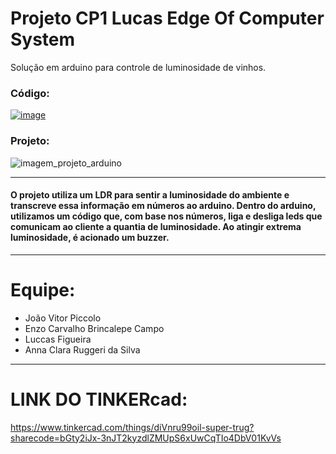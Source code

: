 
# Projeto CP1 Lucas Edge Of Computer System
Solução em arduino para controle de luminosidade de vinhos.

### Código: 
[![image](https://github.com/user-attachments/assets/05376e17-7ba9-4b71-9777-8ab45806b660)
]()



### Projeto:

![imagem_projeto_arduino](https://github.com/user-attachments/assets/02ccccd6-0613-4ae3-a71b-9d183ed2130f)


----


#### O projeto utiliza um LDR para sentir a luminosidade do ambiente e transcreve essa informação em números ao arduino. Dentro do arduino, utilizamos um código que, com base nos números, liga e desliga leds que comunicam ao cliente a quantia de luminosidade. Ao atingir extrema luminosidade, é acionado um buzzer.

----

# Equipe:

- João Vitor Piccolo
- Enzo Carvalho Brincalepe Campo
- Luccas Figueira
- Anna Clara Ruggeri da Silva

----

# LINK DO TINKERcad:

https://www.tinkercad.com/things/diVnru99oil-super-trug?sharecode=bGty2iJx-3nJT2kyzdlZMUpS6xUwCqTIo4DbV01KvVs
